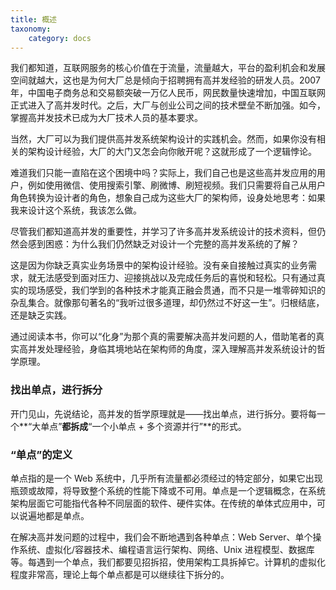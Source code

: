 ```yaml
---
title: 概述
taxonomy:
    category: docs
---
```


我们都知道，互联网服务的核心价值在于流量，流量越大，平台的盈利机会和发展空间就越大，这也是为何大厂总是倾向于招聘拥有高并发经验的研发人员。2007 年，中国电子商务总和交易额突破一万亿人民币，网民数量快速增加，中国互联网正式进入了高并发时代。之后，大厂与创业公司之间的技术壁垒不断加强。如今，掌握高并发技术已成为大厂技术人员的基本要求。

当然，大厂可以为我们提供高并发系统架构设计的实践机会。然而，如果你没有相关的架构设计经验，大厂的大门又怎会向你敞开呢？这就形成了一个逻辑悖论。

难道我们只能一直陷在这个困境中吗？实际上，我们自己也是这些高并发应用的用户，例如使用微信、使用搜索引擎、刷微博、刷短视频。我们只需要将自己从用户角色转换为设计者的角色，想象自己成为这些大厂的架构师，设身处地思考：如果我来设计这个系统，我该怎么做。

尽管我们都知道高并发的重要性，并学习了许多高并发系统设计的技术资料，但仍然会感到困惑：为什么我们仍然缺乏对设计一个完整的高并发系统的了解？

这是因为你缺乏真实业务场景中的架构设计经验。没有亲自接触过真实的业务需求，就无法感受到面对压力、迎接挑战以及完成任务后的喜悦和轻松。只有通过真实的现场感受，我们学到的各种技术才能真正融会贯通，而不只是一堆零碎知识的杂乱集合。就像那句著名的“我听过很多道理，却仍然过不好这一生”。归根结底，还是缺乏实践。

通过阅读本书，你可以“化身”为那个真的需要解决高并发问题的人，借助笔者的真实高并发处理经验，身临其境地站在架构师的角度，深入理解高并发系统设计的哲学原理。

### 找出单点，进行拆分

开门见山，先说结论，高并发的哲学原理就是——找出单点，进行拆分。要将每一个**“大单点”**都拆成**“一个小单点 + 多个资源并行”**的形式。

### “单点”的定义  

单点指的是一个 Web 系统中，几乎所有流量都必须经过的特定部分，如果它出现瓶颈或故障，将导致整个系统的性能下降或不可用。单点是一个逻辑概念，在系统架构层面它可能指代各种不同层面的软件、硬件实体。在传统的单体式应用中，可以说遍地都是单点。

在解决高并发问题的过程中，我们会不断地遇到各种单点：Web Server、单个操作系统、虚拟化/容器技术、编程语言运行架构、网络、Unix 进程模型、数据库等。每遇到一个单点，我们都要见招拆招，使用架构工具拆掉它。计算机的虚拟化程度非常高，理论上每个单点都是可以继续往下拆分的。
